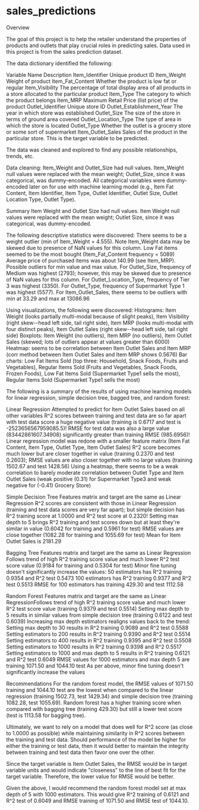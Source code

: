 # sales_predictions

Overview

The goal of this project is to help the retailer understand the properties of products and outlets that play crucial roles in predicting sales. Data used in this project is from the sales prediction dataset.

The data dictionary identified the following:

Variable Name	Description
Item_Identifier	Unique product ID
Item_Weight	Weight of product
Item_Fat_Content	Whether the product is low fat or regular
Item_Visibility	The percentage of total display area of all products in a store allocated to the particular product
Item_Type	The category to which the product belongs
Item_MRP	Maximum Retail Price (list price) of the product
Outlet_Identifier	Unique store ID
Outlet_Establishment_Year	The year in which store was established
Outlet_Size	The size of the store in terms of ground area covered
Outlet_Location_Type	The type of area in which the store is located
Outlet_Type	Whether the outlet is a grocery store or some sort of supermarket
Item_Outlet_Sales	Sales of the product in the particular store. This is the target variable to be predicted.

The data was cleaned and explored to find any possible relationships, trends, etc.

Data cleaning:
Item_Weight and Outlet_Size had null values.
Item_Weight null values were replaced with the mean weight; Outlet_Size, since it was categorical, was dummy-encoded. 
All categorical variables were dummy-encoded later on for use with machine learning model (e.g., Item Fat Content, Item Identifier, Item Type, Outlet Identifier, Outlet Size, Outlet Location Type, Outlet Type).

Summary
Item Weight and Outlet Size had null values. Item Weight null values were replaced with the mean weight; Outlet Size, since it was categorical, was dummy-encoded. 

The following descriptive statistics were discovered:
There seems to be a weight outlier (min of Item_Weight = 4.555). Note Item_Weight data may be skewed due to presence of NaN values for this column.
Low Fat items seemed to be the most bought (Item_Fat_Content frequency = 5089)
Average price of purchased items was about 140.99 (see Item_MRP). Possible outliers for min value and max value.
For Outlet_Size, frequency of Medium was highest (2793); however, this may be skewed due to presence of NaN values for this column.
For Outlet_Location_Type, frequency of Tier 3 was highest (3350).
For Outlet_Type, frequency of Supermarket Type 1 was highest (5577).
For Item_Outlet_Sales, there seems to be outliers with min at 33.29 and max at 13086.96

Using visualizations, the following were discovered:
Histograms: Item Weight (looks partially multi-modal because of slight peaks), Item Visibility (right skew--head left side, tail right side), Item MRP (looks multi-modal with four distinct peaks), Item Outlet Sales (right skew--head left side, tail right side)
Boxplots: Item Weight (no outliers), Item MRP (no outliers), Item Outlet Sales (skewed; lots of outliers appear at values greater than 6000)
Heatmap: seems to be correlation between Item Outlet Sales and Item MRP (corr method between Item Outlet Sales and Item MRP shows 0.5676)
Bar charts: Low Fat Items Sold (top three: Household, Snack Foods, Fruits and Vegetables), Regular Items Sold (Fruits and Vegetables, Snack Foods, Frozen Foods), Low Fat Items Sold (Supermarket Type1 sells the most), Regular Items Sold (Supermarket Type1 sells the most)

The following is a summary of the results of using machine learning models for linear regression, simple decision tree, bagged tree, and random forest:

Linear Regression
Attempted to predict for Item Outlet Sales based on all other variables
R^2 scores between training and test data are so far apart with test data score a huge negative value (training is 0.6717 and test is  -2523656567959085.5)!
RMSE for test data was also a large value (83442861607.34908) significantly greater than training RMSE (985.6956)!
Linear regression model was redone with a smaller feature matrix (Item Fat Content, Item Type, Outlet Type, Item Outlet Sales)
R^2 score becomes much lower but are closer together in value (training 0.2370 and test 0.2603); RMSE values are also closer together with no large values (training 1502.67 and test 1428.56)
Using a heatmap, there seems to be a weak correlation to barely moderate correlation between Outlet Type and Item Outlet Sales (weak positive (0.31) for Supermarket Type3 and weak negative for (-0.41) Grocery Store)

Simple Decision Tree
Features matrix and target are the same as Linear Regression
R^2 scores are consistent with those in Linear Regression (training and test data scores are very far apart); but simple decision has R^2 training score at 1.0000 and R^2 test score at 0.2320!
Setting max depth to 5 brings R^2 training and test scores down but at least they're similar in value (0.6042 for training and 0.5961 for test)
RMSE values are close together (1082.28 for training and 1055.69 for test)
Mean for Item Outlet Sales is 2181.29

Bagging Tree
Features matrix and target are the same as Linear Regression
Follows trend of high R^2 training score value and much lower R^2 test score value (0.9184 for training and 0.5304 for test)
Minor fine tuning doesn't significantly increase the values:
	50 estimators has R^2 training 0.9354 and R^2 test 0.5473
	100 estimators has R^2 training 0.9377 and R^2 test 0.5513
RMSE for 100 estimators has training 429.30 and test 1112.58

Random Forest
Features matrix and target are the same as Linear RegressionFollows trend of high R^2 training score value and much lower R^2 test score value (training 0.9379 and test 0.5514)
Setting max depth to 5 results in similar values from simple decision tree (training 0.6122 and test 0.6039)
Increasing max depth estimators realigns values back to the trend:
	Setting max depth to 30 results in R^2 training 0.9089 and R^2 test 0.5588
	Setting estimators to 200 results in R^2 training 0.9390 and R^2 test 0.5514
	Setting estimators to 400 results in R^2 training 0.9395 and R^2 test 0.5508
	Setting estimators to 1000 results in R^2 training 0.9398 and R^2 0.5517
Setting estimators to 1000 and max depth to 5 results in R^2 training 0.6121 and R^2 test 0.6049
RMSE values for 1000 estimators and max depth 5 are training 1071.50 and 1044.10 test
As per above, minor fine tuning doesn't significantly increase the values

Recommendations
For the random forest model, the RMSE values of 1071.50 training and 1044.10 test are the lowest when compared to the linear regression (training 1502.73, test 1429.34) and simple decision tree (training 1082.28, test 1055.69). Random forest has a higher training score when compared with bagging tree (training 429.30) but still a lower test score (test is 1113.58 for bagging tree).

Ultimately, we want to rely on a model that does well for R^2 score (as close to 1.0000 as possible) while maintaining similarity in R^2 scores between the training and test data. Should performance of the model be higher for either the training or test data, then it would better to maintain the integrity between training and test data then favor one over the other.

Since the target variable is Item Outlet Sales, the RMSE would be in target variable units and would indicate "closeness" to the line of best fit for the target variable. Therefore, the lower value for RMSE would be better.

Given the above, I would recommend the random forest model set at max depth of 5 with 1000 estimators. This would give R^2 training of 0.6121 and R^2 test of 0.6049 and RMSE training of 1071.50 and RMSE test of 1044.10.
